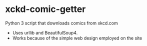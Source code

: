# xckd-comic-getter
Python 3 script that downloads comics from xkcd.com

- Uses urllib and BeautifulSoup4. 
- Works because of the simple web design employed on the site

